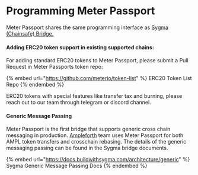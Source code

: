 # Programming Meter Passport

Meter Passport shares the same programming interface as [Sygma (Chainsafe) Bridge.](https://buildwithsygma.com/)

#### Adding ERC20 token support in existing supported chains:

For adding standard ERC20 tokens to Meter Passport, please submit a Pull Request in Meter Passports token repo:&#x20;

{% embed url="https://github.com/meterio/token-list" %}
ERC20 Token List Repo
{% endembed %}

ERC20 tokens with special features like transfer tax and burning, please reach out to our team through telegram or discord channel.

#### Generic Message Passing

Meter Passport is the first bridge that supports generic cross chain messaging in production.  [Ampleforth](https://ampleforth.org) team uses Meter Passport for both AMPL token transfers and crosschain rebasing.  The details of the generic messaging passing can be found in the Sygma bridge documents.

{% embed url="https://docs.buildwithsygma.com/architecture/generic" %}
Sygma Generic Message Passing Docs
{% endembed %}
